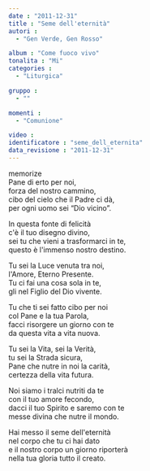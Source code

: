```yaml
---
date : "2011-12-31"
title : "Seme dell'eternità"
autori : 
  - "Gen Verde, Gen Rosso"

album : "Come fuoco vivo"
tonalita : "Mi"
categories : 
  - "Liturgica"

gruppo : 
  - ""

momenti : 
  - "Comunione"

video : 
identificatore : "seme_dell_eternita"
data_revisione : "2011-12-31"
---
```

  
  
  
  
  
  
  
  
  
memorize  
Pane di erto per noi,  
forza del nostro cammino,  
cibo del cielo che il Padre ci dà,  
per ogni uomo sei “Dio vicino”.   
  
  
In questa fonte di felicità  
c'è il tuo disegno divino,  
sei tu che vieni a trasformarci in te,  
questo è l'immenso nostro destino.  
  
  
  
  
  
Tu sei la Luce venuta tra noi,  
l'Amore, Eterno Presente.  
Tu ci fai una cosa sola in te,  
gli nel Figlio del Dio vivente.  
  
  
  
Tu che ti sei fatto cibo per noi  
col Pane e la tua Parola,  
facci risorgere un giorno con te  
da questa vita a vita nuova.  
  
  
  
Tu sei la Vita, sei la Verità,  
tu sei la Strada sicura,  
Pane che nutre in noi la carità,  
certezza della vita futura.  
  
  
  
  
  
  
  
  
  
Noi siamo i tralci nutriti da te  
con il tuo amore fecondo,  
dacci il tuo Spirito e saremo con te  
messe divina che nutre il mondo.  
  
  
Hai messo il seme dell'eternità  
nel corpo che tu ci hai dato  
e il nostro corpo un giorno riporterà  
nella tua gloria tutto il creato.  
  
  
  
